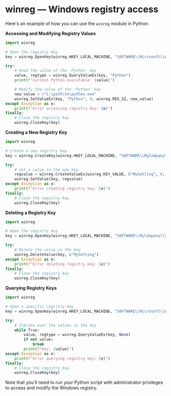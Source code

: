 # winreg — Windows registry access

Here's an example of how you can use the `winreg` module in Python:

**Accessing and Modifying Registry Values**
```python
import winreg

# Open the registry key
key = winreg.OpenKey(winreg.HKEY_LOCAL_MACHINE, "SOFTWARE\\Microsoft\\Windows\\CurrentVersion\\Run", 0, winreg.KEY_READ | winreg.KEY_WRITE)

try:
    # Read the value of the 'Python' key
    value, regtype = winreg.QueryValueEx(key, "Python")
    print(f"Current Python executable: {value}")

    # Modify the value of the 'Python' key
    new_value = r"C:\path\to\python.exe"
    winreg.SetValueEx(key, "Python", 0, winreg.REG_SZ, new_value)
except Exception as e:
    print(f"Error accessing registry key: {e}")
finally:
    # Close the registry key
    winreg.CloseKey(key)
```

**Creating a New Registry Key**
```python
import winreg

# Create a new registry key
key = winreg.CreateKey(winreg.HKEY_LOCAL_MACHINE, "SOFTWARE\\MyCompany\\Settings")

try:
    # Set a value in the new key
    regvalue = winreg.CreateValueEx(winreg.KEY_VALUE, b"MySetting", 0, winreg.REG_SZ, b"Hello World")
    winreg.SetValue(key, regvalue)
except Exception as e:
    print(f"Error creating registry key: {e}")
finally:
    # Close the registry key
    winreg.CloseKey(key)
```

**Deleting a Registry Key**
```python
import winreg

# Open the registry key
key = winreg.OpenKey(winreg.HKEY_LOCAL_MACHINE, "SOFTWARE\\MyCompany\\Settings", 0, winreg.KEY_READ | winreg.KEY_WRITE)

try:
    # Delete the value in the key
    winreg.DeleteValue(key, b"MySetting")
except Exception as e:
    print(f"Error deleting registry key: {e}")
finally:
    # Close the registry key
    winreg.CloseKey(key)
```

**Querying Registry Keys**
```python
import winreg

# Open a specific registry key
key = winreg.OpenKey(winreg.HKEY_LOCAL_MACHINE, "SOFTWARE\\Microsoft\\Windows\\CurrentVersion\\Run", 0, winreg.KEY_READ)

try:
    # Iterate over the values in the key
    while True:
        value, regtype = winreg.QueryValueEx(key, None)
        if not value:
            break
        print(f"Key: {value}")
except Exception as e:
    print(f"Error querying registry key: {e}")
finally:
    # Close the registry key
    winreg.CloseKey(key)
```

Note that you'll need to run your Python script with administrator privileges to access and modify the Windows registry.
